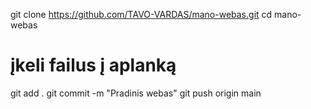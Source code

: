 git clone https://github.com/TAVO-VARDAS/mano-webas.git
cd mano-webas
# įkeli failus į aplanką
git add .
git commit -m "Pradinis webas"
git push origin main
